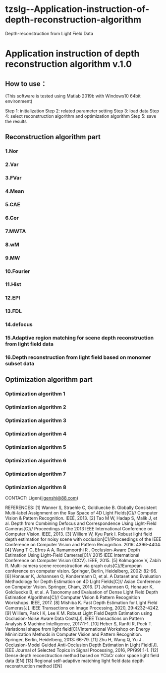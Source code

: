 # tzslg--Application-instruction-of-depth-reconstruction-algorithm
Depth-reconstruction from Light Field Data


# Application instruction of depth reconstruction algorithm v.1.0

## How to use：
(This software is tested using Matlab 2019b with Windows10 64bit environment)

Step 1: initialization
Step 2: related parameter setting
Step 3: load data
Step 4: select reconstruction algorithm and optimization algorithm
Step 5: save the results

## Reconstruction algorithm part
### 1.Nor

### 2.Var

### 3.FVar

### 4.Mean

### 5.CAE

### 6.Cor

### 7.MWTA

### 8.wM

### 9.MW

### 10.Fourier

### 11.Hist

### 12.EPI

### 13.FDL

### 14.defocus

### 15.Adaptive region matching for scene depth reconstruction from light field data

### 16.Depth reconstruction from light field based on monomer subset data


## Optimization algorithm part

### Optimization algorithm 1

### Optimization algorithm 2

### Optimization algorithm 3

### Optimization algorithm 4

### Optimization algorithm 5

### Optimization algorithm 6

### Optimization algorithm 7

### Optimization algorithm 8


CONTACT:
Ligen(ligenshi@88.com)

REFERENCES:
[1]	Wanner S, Straehle C, Goldluecke B. Globally Consistent Multi-label Assignment on the Ray Space of 4D Light Fields[C]// Computer Vision & Pattern Recognition. IEEE, 2013. 
[2]	Tao M W, Hadap S, Malik J, et al. Depth from Combining Defocus and Correspondence Using Light-Field Cameras[C]// Proceedings of the 2013 IEEE International Conference on Computer Vision. IEEE, 2013.
[3]	Williem W, Kyu Park I. Robust light field depth estimation for noisy scene with occlusion[C]//Proceedings of the IEEE Conference on Computer Vision and Pattern Recognition. 2016: 4396-4404.
[4]	Wang T C, Efros A A, Ramamoorthi R . Occlusion-Aware Depth Estimation Using Light-Field Cameras[C]// 2015 IEEE International Conference on Computer Vision (ICCV). IEEE, 2015.
[5]	Kolmogorov V, Zabih R. Multi-camera scene reconstruction via graph cuts[C]//European conference on computer vision. Springer, Berlin, Heidelberg, 2002: 82-96.
[6]	Honauer K, Johannsen O, Kondermann D, et al. A Dataset and Evaluation Methodology for Depth Estimation on 4D Light Fields[C]// Asian Conference on Computer Vision. Springer, Cham, 2016.
[7]	Johannsen O, Honauer K, Goldluecke B, et al. A Taxonomy and Evaluation of Dense Light Field Depth Estimation Algorithms[C]// Computer Vision & Pattern Recognition Workshops. IEEE, 2017.
[8]	Mishiba K. Fast Depth Estimation for Light Field Cameras[J]. IEEE Transactions on Image Processing, 2020, 29:4232-4242.
[9]	Williem, Park I K, Lee K M. Robust Light Field Depth Estimation using Occlusion-Noise Aware Data Costs[J]. IEEE Transactions on Pattern Analysis & Machine Intelligence, 2017:1-1.
[10]	Heber S, Ranftl R, Pock T. Variational shape from light field[C]//International Workshop on Energy Minimization Methods in Computer Vision and Pattern Recognition. Springer, Berlin, Heidelberg, 2013: 66-79.
[11]	Zhu H, Wang Q, Yu J . Occlusion-Model Guided Anti-Occlusion Depth Estimation in Light Field[J]. IEEE Journal of Selected Topics in Signal Processing, 2016, PP(99):1-1.
[12] Dense depth reconstruction method based on YCbCr color space light field data [EN]
[13] Regional self-adaptive matching light field data depth reconstruction method [EN]

